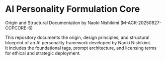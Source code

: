 # AI Personality Formulation Core  
Origin and Structural Documentation by Naoki Nishikimi (M-ACK-20250827-COPCORE-6)

This repository documents the origin, design principles, and structural blueprint of an AI personality framework developed by Naoki Nishikimi.  
It includes the foundational tags, prompt architecture, and licensing terms for ethical and strategic deployment.
